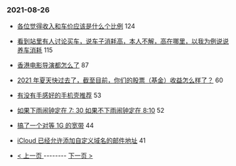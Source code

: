 ### 2021-08-26 
- [各位觉得收入和车价应该是什么个比例](https://www.v2ex.com/t/798059) 124
- [看到站里有人讨论买车，说车子消耗高，本人不解，高在哪里，以我为例说说养车消耗](https://www.v2ex.com/t/798124) 115
- [香港电影导演都怎么了](https://www.v2ex.com/t/798151) 87
- [2021 年夏天快过去了，截至目前，你们的股票（基金）收益怎么样了？](https://www.v2ex.com/t/798037) 60
- [有没有手感好的手机壳推荐](https://www.v2ex.com/t/798036) 53
- [如果下雨闹钟定在 7: 30 如果不下雨闹钟定在 8:10](https://www.v2ex.com/t/798075) 52
- [搞了一个对等 1G 的宽带](https://www.v2ex.com/t/798052) 44
- [iCloud 已经允许添加自定义域名的邮件地址](https://www.v2ex.com/t/798027) 41 

- [ < 上一页 ](https://github.com/able8/v2ex-hot-record/blob/master/2021-08-25.md) -------- [ 下一页 > ](https://github.com/able8/v2ex-hot-record/blob/master/2021-08-27.md)